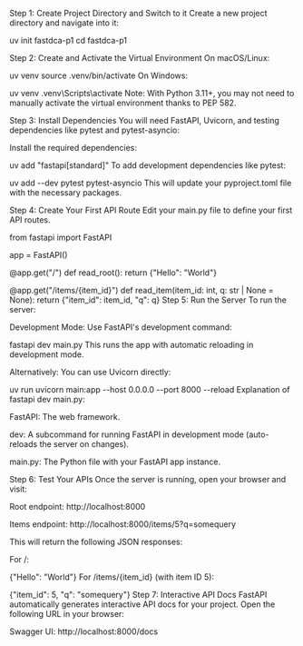 Step 1: Create Project Directory and Switch to it
Create a new project directory and navigate into it:

uv init fastdca-p1
cd fastdca-p1

Step 2: Create and Activate the Virtual Environment
On macOS/Linux:

uv venv
source .venv/bin/activate
On Windows:


uv venv
.venv\Scripts\activate
Note: With Python 3.11+, you may not need to manually activate the virtual environment thanks to PEP 582.

Step 3: Install Dependencies
You will need FastAPI, Uvicorn, and testing dependencies like pytest and pytest-asyncio:

Install the required dependencies:

uv add "fastapi[standard]"
To add development dependencies like pytest:

uv add --dev pytest pytest-asyncio
This will update your pyproject.toml file with the necessary packages.

Step 4: Create Your First API Route
Edit your main.py file to define your first API routes.

from fastapi import FastAPI

app = FastAPI()

@app.get("/")
def read_root():
    return {"Hello": "World"}

@app.get("/items/{item_id}")
def read_item(item_id: int, q: str | None = None):
    return {"item_id": item_id, "q": q}
Step 5: Run the Server
To run the server:

Development Mode: Use FastAPI's development command:

fastapi dev main.py
This runs the app with automatic reloading in development mode.

Alternatively: You can use Uvicorn directly:

uv run uvicorn main:app --host 0.0.0.0 --port 8000 --reload
Explanation of fastapi dev main.py:

FastAPI: The web framework.

dev: A subcommand for running FastAPI in development mode (auto-reloads the server on changes).

main.py: The Python file with your FastAPI app instance.

Step 6: Test Your APIs
Once the server is running, open your browser and visit:

Root endpoint: http://localhost:8000

Items endpoint: http://localhost:8000/items/5?q=somequery

This will return the following JSON responses:

For /:

{"Hello": "World"}
For /items/{item_id} (with item ID 5):

{"item_id": 5, "q": "somequery"}
Step 7: Interactive API Docs
FastAPI automatically generates interactive API docs for your project. Open the following URL in your browser:

Swagger UI: http://localhost:8000/docs